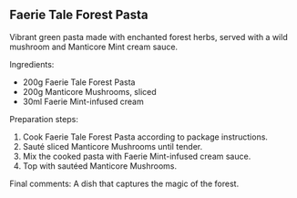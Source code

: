 ## Faerie Tale Forest Pasta


Vibrant green pasta made with enchanted forest herbs, served with a wild mushroom and Manticore Mint cream sauce.

Ingredients:

* 200g Faerie Tale Forest Pasta
* 200g Manticore Mushrooms, sliced
* 30ml Faerie Mint-infused cream

Preparation steps:

1. Cook Faerie Tale Forest Pasta according to package instructions.
2. Sauté sliced Manticore Mushrooms until tender.
3. Mix the cooked pasta with Faerie Mint-infused cream sauce.
4. Top with sautéed Manticore Mushrooms.

Final comments: A dish that captures the magic of the forest.

